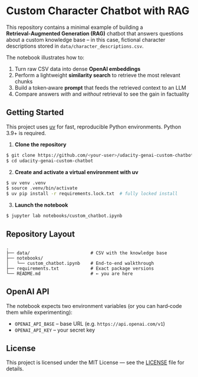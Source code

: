 # Custom Character Chatbot with RAG

This repository contains a minimal example of building a **Retrieval‑Augmented Generation (RAG)** chatbot that answers questions about a custom knowledge base – in this case, fictional character descriptions stored in `data/character_descriptions.csv`.

The notebook illustrates how to:

1. Turn raw CSV data into dense **OpenAI embeddings**
2. Perform a lightweight **similarity search** to retrieve the most relevant chunks
3. Build a token‑aware **prompt** that feeds the retrieved context to an LLM
4. Compare answers *with* and *without* retrieval to see the gain in factuality

## Getting Started

This project uses [uv](https://github.com/astral-sh/uv) for fast, reproducible Python environments. Python 3.9+ is required.

1. **Clone the repository**

```bash
$ git clone https://github.com/<your‑user>/udacity-genai-custom-chatbot.git
$ cd udacity-genai-custom-chatbot
```

2. **Create and activate a virtual environment with uv**

```bash
$ uv venv .venv
$ source .venv/bin/activate
$ uv pip install -r requirements.lock.txt  # fully locked install
```

3. **Launch the notebook**

```bash
$ jupyter lab notebooks/custom_chatbot.ipynb
```

## Repository Layout

```
.
├── data/                       # CSV with the knowledge base
├── notebooks/
│   └── custom_chatbot.ipynb    # End‑to‑end walkthrough
├── requirements.txt            # Exact package versions
└── README.md                   # ← you are here
```

## OpenAI API

The notebook expects two environment variables (or you can hard‑code them while experimenting):

* `OPENAI_API_BASE` – base URL (e.g. `https://api.openai.com/v1`)
* `OPENAI_API_KEY`  – your secret key

## License

This project is licensed under the MIT License — see the [LICENSE](LICENSE) file for details.